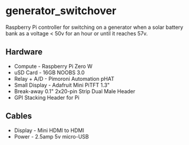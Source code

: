 # generator_switchover

Raspberry Pi controller for switching on a generator when a solar battery bank as a voltage &lt; 50v for an hour or until it reaches 57v.

## Hardware

* Compute - Raspberry Pi Zero W
* uSD Card - 16GB NOOBS 3.0 
* Relay + A/D - Pimoroni Automation pHAT 
* Small Display - Adafruit Mini PiTFT 1.3"
* Break-away 0.1" 2x20-pin Strip Dual Male Header
* GPI Stacking Header for Pi

## Cables

* Display - Mini HDMI to HDMI
* Power - 2.5amp 5v micro-USB